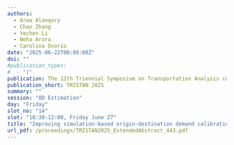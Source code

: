```yaml
---
authors:
  - Arwa Alanqary
  - Chao Zhang
  - Yechen Li
  - Neha Arora
  - Carolina Osorio
date: "2025-06-22T00:00:00Z"
doi: ""
#publication_types:
#  - "1"
publication: The 12th Triennial Symposium on Transportation Analysis conference
publication_short: TRISTAN 2025
summary: ""
session: "OD Estimation"
day: "Friday"
slot_no: "14"
slot: "10:30-12:00, Friday June 27"
title: "Improving simulation-based origin-destination demand calibration using sample segment counts data"
url_pdf: /proceedings/TRISTAN2025_ExtendedAbstract_443.pdf
---
```

